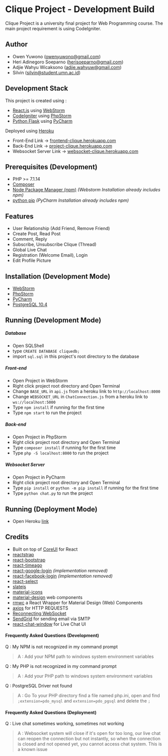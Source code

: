 # Clique Project - Development Build
Clique Project is a university final project for Web Programming course. The main project requirement is using CodeIgniter.

## Author
 - Owen Yuwono ([owenyuwono@gmail.com](mailto:owenyuwono@gmail.com))
 - Heri Adinegoro Soeparno ([herisoeparno@gmail.com](mailto:herisoeparno@gmail.com))
 - Adjie Wahyu Wicaksono ([adjie.wahyuw@gmail.com](mailto:adjie.wahyuw@gmail.com))
 - Silvin ([silvin@student.umn.ac.id](mailto:silvin@student.umn.ac.id))

## Development Stack
This project is created using :

  - [React.js](https://reactjs.org/) using [WebStorm](https://www.jetbrains.com/webstorm/)
  - [CodeIgniter](https://codeigniter.com/download) using [PhpStorm](https://www.jetbrains.com/phpstorm/)
  - [Python Flask](http://flask.pocoo.org/) using [PyCharm](https://www.jetbrains.com/pycharm/)
  
Deployed using [Heroku](https://heroku.com)

  - Front-End Link -> [frontend-clique.herokuapp.com](https://frontend-clique.herokuapp.com)
  - Back-End Link -> [project-clique.herokuapp.com](https://project-clique.herokuapp.com)
  - Websocket Server Link -> [websocket-clique.herokuapp.com](wss://websocket-clique.herokuapp.com)
  
## Prerequisites (Development)
  - PHP >= 7.1.14
  - [Composer](https://getcomposer.org/download/)
  - [Node Package Manager (npm)](https://www.npmjs.com/get-npm) *(Webstorm Installation already includes npm)*
  - [python pip](https://pip.pypa.io/en/stable/installing/) *(PyCharm Installation already includes npm)*

## Features
  -  User Relationship (Add Friend, Remove Friend)
  -  Create Post, Read Post
  -  Comment, Reply
  -  Subscribe, Unsubscribe Clique (Thread)
  -  Global Live Chat
  -  Registration (Welcome Email), Login
  -  Edit Profile Picture
 
 
## Installation (Development Mode)
 - [WebStorm](https://www.jetbrains.com/webstorm/download/#section=windows)
 - [PhpStorm](https://www.jetbrains.com/phpstorm/download/#section=windows)
 - [PyCharm](https://www.jetbrains.com/pycharm/download/#section=windows)
 - [PostgreSQL 10.4](https://www.postgresql.org/)


## Running (Development Mode)
##### Database
 - Open SQLShell
 - type `CREATE DATABASE cliquedb;`
 - import `sql.sql` in this project's root directory to the database
##### Front-end
 - Open Project in WebStorm
 - Right click project root directory and Open Terminal
 - Change `BASE_URL` in `api.js` from a heroku link to `http://localhost:8000`
 - Change `WEBSOCKET_URL` in `ChatConnection.js` from a heroku link to `ws://localhost:5000`
 - Type `npm install` if running for the first time
 - Type `npm start` to run the project
##### Back-end
 - Open Project in PhpStorm
 - Right click project root directory and Open Terminal
 - Type `composer install` if running for the first time
 - Type `php -S localhost:8000` to run the project
##### Websocket Server
 - Open Project in PyCharm
 - Right click project root directory and Open Terminal
 - Type `pip install` or `python -m pip install` if running for the first time
 - Type `python chat.py` to run the project
## Running (Deployment Mode)
 - Open Heroku [link](https://frontend-clique.herokuapp.com)


## Credits
 - Built on top of [CoreUI](https://coreui.io/react/) for React
 - [reactstrap](https://reactstrap.github.io/)
 - [react-bootstrap](https://react-bootstrap.github.io/)
 - [react-timeago](https://www.npmjs.com/package/react-timeago)
 - [react-google-login](https://www.npmjs.com/package/react-google-login) *(implementation removed)*
 - [react-facebook-login](https://www.npmjs.com/package/react-facebook-login) *(implementation removed)*
 - [react-select](https://github.com/JedWatson/react-select)
 - [slatejs](https://www.slatejs.org)
 - [material-icons](https://material.io/tools/icons/?style=baseline)
 - [material-design](https://material.io/) web components
 - [rmwc](https://github.com/jamesmfriedman/rmwc) a React Wrapper for Material Design (Web) Components
 - [axios](https://github.com/axios/axios) for HTTP REQUESTS
 - [Reconnecting WebSocket](https://github.com/pladaria/reconnecting-websocket)
 - [SendGrid](https://github.com/sendgrid/sendgrid-php) for sending email via SMTP
 - [react-chat-window](https://www.npmjs.com/package/react-chat-window) for Live Chat UI
 
#### Frequently Asked Questions (Development)
  Q : My NPM is not recognized in my command prompt
 > A : Add your NPM path to windows system environment variables

  Q : My PHP is not recognized in my command prompt
 > A : Add your PHP path to windows system environment variables

  Q : PostgreSQL Driver not found
 > A : Go To your PHP directory find a file named php.ini, open and find `;extension=pdo_mysql` and `extension=pdo_pgsql` and delete the `;`

#### Frequently Asked Questions (Deployment)
  Q : Live chat sometimes working, sometimes not working
 > A : Websocket system will close if it's open for too long, our live chat can reopen the connection but not instantly, so when the connection is closed and not opened yet, you cannot access chat system. This is a known issue

